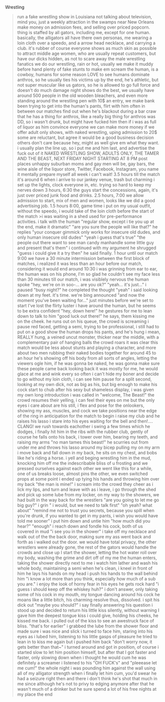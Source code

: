Wrestling

>run a fake wrestling show in Louisiana
>not talking about television, mind you, just a weekly attraction in the swamps near New Orleans
>make money on admission fees, and selling over priced popcorn.
>thing is staffed by all gators, including me, except for one human.
>basically, the alligators all have there own personas, me wearing a loin cloth over a speedo, and a arrow head necklace, and carrying a club.
>it's rubber of course
>everyone shows as much skin as possible to attract middle age women, who are usually repeat customers, but have our dicks hidden, as not to scare away the male wrestling fanatics
>we do our wrestling, rain or hot, usually we make it muddy before hand
>plenty of fake stunts to make em scream
>the human, is a cowboy, humans for some reason LOVE to see humans dominate anthros, so he usually ties his victims up by the end, he's athletic, but not super muscular like us gators, so he is allowed to go full force and doesn't do much damage
>night shows do the best, we usually have around 500 people in the old wooden bleachers, and even more standing around the wrestling pen
>with 10$ an entry, we make bank
>been trying to get into the human's pants, flirt with him often in between our matches
>find out when he's blackout during a bar craw that he has a thing for anthros, like a really big thing for anthros
>was DD, so i wasn't drunk, but might have fucked him then if i was as full of liquor as him
>convince everyone we can make more money if we offer adult only shows, with naked wrestling, uping admission to 20$
>some are reluctant, but agree it would be a good business decision
>others don't care because hey, might as well give em what they want.
>i usually plan the line up, so i put me and him last, and advertise the fuck out of it
>NAKED WRESTLING SHOW, ADULTS ONLY, THE TAMER AND THE BEAST, NEXT FRIDAY NIGHT STARTING AT 8 PM
>post places unhappy suburban moms and gay men will be, gay bars, the wine aisle of the liquor store, Twitter, Facebook, Instagram, you name it
>mentally prepare myself all week
>i can't wait!
>3.5 hours till the match
>it's around 6 when i arrive to our jankey venue, trash but charming
>i set up the lights, clock everyone in, etc. trying so hard to keep my nerves down
>3 hours, 6:30
>the guys start the concessions, again, it's just over priced junk food and drinks.
>2.5 hours, 7:00
>we allow admission to start, mix of men and women, looks like we did a good advertising job.
>1.5 hours 8:00, game time
>i put on my usual outfit, without the speedo, i would take of the loin cloth before the start of the match >i was waiting in a shed used for pre-performance activities.
>i talk with the human "regular show, except i tie you up at the end, make it dramatic"
>"are you sure the people will like that?" he replies
>"your conquer gimmick only works for insecure old dudes, and only human insecure old dudes"
>"yeah i guess that's true"
>"the people out there want to see man candy manhandle some little guy and present that's them" i continued with my argument
>he shrugged "guess i could give it a try then" he said finally.
>1 hour until our match 9:00
>we have a 30 minute intermission between the first block of matches, i realized it was less than an hour before our match, considering it would end around 10:30
>i was grinning from ear to ear, the human was on his phone, I'm so glad he couldn't see my face
>less than 30 minutes till our match, i was visiblely nervous
>the human spoke "hey, we're on in soo-... are you ok?"
>"yeah... it's just..." i paused
>"busy night?” he completed the thought
>"yeah" i said looking down at my feet.
>it's time.
>we're bing announced
>"and now the moment you've been waiting for..."
>just minutes before we're set to start
>I've lost the flirty luster i have around the human, but he seems to be extra confident
>"hey, down here!" he gestures for me to lean down to talk to him
>"good luck out there!" he says, them kissing me on the cheek.
>he runs out on his queue, the crowd is screaming
>i pause red faced, getting a semi, trying to be professional, i still had to put on a good show
>the human drops his pants, and he's hung
>i mean, REALLY hung, a veined uncut monster, thicker near the middle, with a complementary pair of hanging balls
>the crowd roars
>it was clear this match would be less about stunts and playing a character, and more about two men rubbing their naked bodies together for around 45 to an hour
>he's showing off his body from all sorts of angles, letting the viewers ogle him, if he was gonna be naked, he was gonna make sure these people came back
>looking back it was mostly for me, he would glace at me and wink every so often
>i can't hide my boner and decide to go without my loin cloth, i can see him pause for a split second, looking at my own dick, not as big as his, but big enough to make his cock start to chub
>after his sexy but shameless display, i was given my own long introduction
>i was called in
>"welcome, The Beast!"
>the crowd resumes their yelling, i can feel their eyes on me but the only eyes i care about are his
>still, i flex and pose for the onlookers, showing my ass, muscles, and cock
>we take positions near the edge of the ring in anticipation for the match to begin
>i raise my club and he raises his lasso
>i stare into his eyes waiting for the bell
>and then!....
>CLANG!
>we rush towards eachother
>i swing a few times which he dodges, i finally hit him in the ribs with the rubber club, gently of course
>he falls onto his back, i tower over him, bearing my teeth, and raising my arms
>"no man tames this beast!"
>he scurries out from under me and throws his lasso around my bicep pulling my on my arm
>i move back and fall down in my back, he sits on my chest, and bobs like he's riding a horse.
>i yell and beging wrestling him in the mud, knocking him off me
>the indescribable bliss of u frosting and we pressed ourselves against each other
>we went like this for a while, one of us breaks loose, almost pins the other, we even switched props at some point
>i ended up tying his hands and throwing him over my back
>"the man is mine!" i scream into the crowd
>they cheer as i lick my lips, and turn and leave with
>as i leave, i go through the shed and pick up some lube from my locker, on my way to the showers, we had built in the way back for the wrestlers
>"are you going to let me go big guy?"
>i grin
>" i would, but we need to talk first"
>"oh yeah? what about"
>"remind me not to trust you secrets, because you spill when you're drunk, if you wanted to get in my pants, i wish you would have told me sooner"
>i put him down and untie him
>"how much did you hear?"
>"enough"
>i reach down and fondle his cock, both of us covered in mud
>"i see you in the shower" i take off my necklace and walk out of the the back door, making sure my ass went back and forth as i walked out the door.
>we would have total privacy, the other wrestlers were already gone, the rest of the gators would handle the crowds and close up
>I start the shower, letting the hot water roll over my body, washing the grime and dirt off of my me
>the human enters, taking the shower directly next to me
>i watch him lather and wash his whole body, maintaining a semi
>when he's clean, i kneel in front of him
>he lays his hands on my head
>i push his hands to the wall behind him
>"i know a lot more than you think, especially how much of a sub you are."
>i enjoy the look of horny fear in his eyes
>he gets rock hard
>"i guess i should keep off the whiskey huh?"
>i don't answer, only taking some of his cock in my mouth, my tongue dancing around his cock
>he moans like a little bitch, his charming resolve thus, dissolved.
>i spit his dick out
>"maybe you should?" i say finally answering his question
>i stood up and decided to return his little kiss
>silently, without warning I gave him the deepest tongue kiss i could give, holding his cheeks, he kissed me back.
>i pulled out of the kiss to see an awestruck face of bliss.
>"that's for earlier"
>i grabbed the lube from the shower floor and made sure i was nice and slick
>i turned to face him, staring into his eyes as i lubed him, listening to his little gasps of pleasure
>he tried to lean in to kiss me again but i pushed him back
>"don't worry now, it gets better than that~"
>i turned around and got in position, of course i started slow to let him position himself, but after that I got faster and faster, only slowing down when i thought he would cum
>he was definitely a screamer i listened to his "OH FUCK's" and "pleeease let me cum!" the whole night
>i was pounding him against the wall using all of my alligator strength
>when i finally let him cum, you'd swear he had a seizure right then and there
>i don't think he's shot that much in me since
>although he's not to privy to edging anymore
>after that he wasn't much of a drinker
>but he sure spend a lot of his free nights at my place
>the end